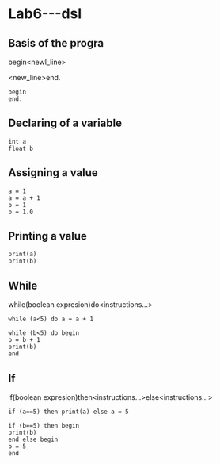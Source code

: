 # Lab6---dsl
## Basis of the progra
begin<newl_line>

<new_line>end.
```
begin
end.
```
## Declaring of a variable
```
int a
float b
```
## Assigning a value
```
a = 1
a = a + 1
b = 1
b = 1.0
```
## Printing a value
```
print(a)
print(b)
```
## While
while<space>(boolean expresion)do<space><instructions...>
```
while (a<5) do a = a + 1

while (b<5) do begin
b = b + 1
print(b)
end
```
## If 
if<space>(boolean expresion)then<space><instructions...><space>else<space><instructions...>
```
if (a==5) then print(a) else a = 5

if (b==5) then begin
print(b)
end else begin
b = 5
end
````








